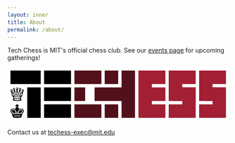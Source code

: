 ```yaml
---
layout: inner
title: About
permalink: /about/
---
```


Tech Chess is MIT's official chess club. See our [events page](/pages/about) for upcoming gatherings!

![Techess Logo](/img/techess_transparent.png "Techess Logo")

Contact us at techess-exec@mit.edu
